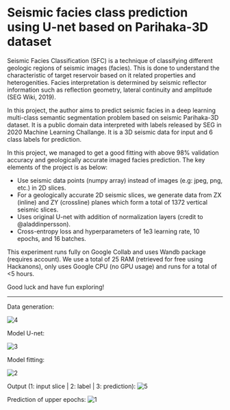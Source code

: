 # Seismic facies class prediction using U-net based on Parihaka-3D dataset

Seismic Facies Classification (SFC) is a technique of classifying different geologic regions of seismic images (facies). This is done to understand the characteristic of target reservoir based on it related properties and heterogenities. Facies interpretation is determined by seismic reflector information such as reflection geometry, lateral continuity and amplitude (SEG Wiki, 2019).

In this project, the author aims to predict seismic facies in a deep learning multi-class semantic segmentation problem based on seismic Parihaka-3D dataset. It is a public domain data interpreted with labels released by SEG in 2020 Machine Learning Challange. It is a 3D seismic data for input and 6 class labels for prediction. 

In this project, we managed to get a good fitting with above 98% validation accuracy and geologically accurate imaged facies prediction. The key elements of the project is as below:

- Use seismic data points (numpy array) instead of images (e.g: jpeg, png, etc.) in 2D slices.
- For a geologically accurate 2D seismic slices, we generate data from ZX (inline) and ZY (crossline) planes which form a total of 1372 vertical seismic slices.
- Uses original U-net with addition of normalization layers (credit to @aladdinpersson).
- Cross-entropy loss and hyperparameters of 1e3 learning rate, 10 epochs, and 16 batches.

This experiment runs fully on Google Collab and uses Wandb package (requires account). We use a total of 25 RAM (retrieved for free using Hackanons), only uses Google CPU (no GPU usage) and runs for a total of <5 hours.

Good luck and have fun exploring!
    
-----------------------------------------------------------------------------------------------
 
Data generation:

![4](https://user-images.githubusercontent.com/71542986/184498878-9b21b99e-4e05-4a7e-9ad9-41eec71a7695.jpg)

Model U-net:

![3](https://user-images.githubusercontent.com/71542986/184498883-56416ef8-9507-4d1c-843c-f3b9f66f8c33.jpg)

Model fitting:

![2](https://user-images.githubusercontent.com/71542986/184498887-d363b835-0a2b-4bcd-bfef-c32c68e58f83.jpg)

Output (1: input slice | 2: label | 3: prediction):
![5](https://user-images.githubusercontent.com/71542986/184467519-1659d1c0-e0bc-483a-b59f-2b72efa41ae8.jpg)

Prediction of upper epochs:
![1](https://user-images.githubusercontent.com/71542986/184467537-1ab0ba94-bd09-4596-ab83-374c66f4e4e8.jpg)
